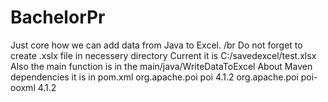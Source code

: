 # BachelorPr
Just core how we can add data from Java to Excel. /br
Do not forget to create .xslx file in necessery directory
Current it is C:/savedexcel/test.xlsx
Also the main function is in the main/java/WriteDataToExcel
About Maven dependencies it is in pom.xml
        <dependency>
            <groupId>org.apache.poi</groupId>
            <artifactId>poi</artifactId>
            <version>4.1.2</version>
        </dependency>
        <dependency>
            <groupId>org.apache.poi</groupId>
            <artifactId>poi-ooxml</artifactId>
            <version>4.1.2</version>
        </dependency>
